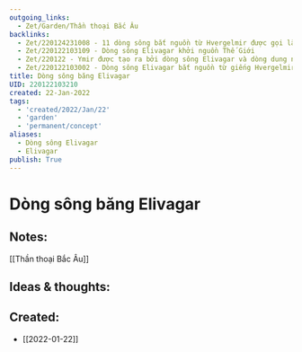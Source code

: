```yaml
---
outgoing_links:
  - Zet/Garden/Thần thoại Bắc Âu
backlinks:
  - Zet/220124231008 - 11 dòng sông bắt nguồn từ Hvergelmir được gọi là Elivagar
  - Zet/220122103109 - Dòng sông Elivagar khởi nguồn Thế Giới
  - Zet/220122 - Ymir được tạo ra bởi dòng sông Elivagar và dòng dung nham
  - Zet/220122103002 - Dòng sông Elivagar bắt nguồn từ giếng Hvergelmir
title: Dòng sông băng Elivagar
UID: 220122103210
created: 22-Jan-2022
tags:
  - 'created/2022/Jan/22'
  - 'garden'
  - 'permanent/concept'
aliases:
  - Dòng sông Elivagar
  - Elivagar
publish: True
---
```

# Dòng sông băng Elivagar

## Notes:
[[Thần thoại Bắc Âu]]

## Ideas & thoughts:



## Created:
- [[2022-01-22]]
